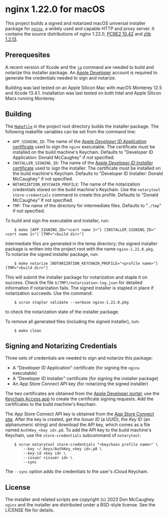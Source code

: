 nginx 1.22.0 for macOS
======================

This project builds a signed and notarized macOS universal installer package
for [`nginx`][1], a widely used and capable HTTP and proxy server.  It contains
the source distributions of nginx 1.22.0, [PCRE2 10.42][2] and [zlib 1.2.13][3].

[1]: https://nginx.org "nginx"
[2]: http://www.pcre.org
[3]: https://www.zlib.net

## Prerequesites

A recent version of Xcode and the [`jq`][4] command are needed to build and
notarize this installer package.  An [Apple Developer][5] account is required
to generate the credentials needed to sign and notarize.

Building was last tested on an Apple Silicon Mac with macOS Monterey 12.5 and
Xcode 13.4.1.  Installation was last tested on both Intel and Apple Silicon
Macs running Monterey.

[4]: https://stedolan.github.io/jq/
[5]: https://developer.apple.com

## Building

The [`Makefile`][6] in the project root directory builds the installer package.
The following makefile variables can be set from the command line:

- `APP_SIGNING_ID`: The name of the 
    [Apple _Developer ID Application_ certificate][7] used to sign the 
    `nginx` executable.  The certificate must be installed on the build 
    machine's Keychain.  Defaults to "Developer ID Application: Donald 
    McCaughey" if not specified.
- `INSTALLER_SIGNING_ID`: The name of the 
    [Apple _Developer ID Installer_ certificate][7] used to sign the 
    installer.  The certificate must be installed on the build machine's
    Keychain.  Defaults to "Developer ID Installer: Donald McCaughey" if 
    not specified.
- `NOTARIZATION_KEYCHAIN_PROFILE`: The name of the notarization credentials
    stored on the build machine's Keychain.  Use the `notarytool 
    store-credentials` command to create this profile.  Defaults to "Donald 
    McCaughey" if not specified.
- `TMP`: The name of the directory for intermediate files.  Defaults to 
    "`./tmp`" if not specified.

[6]: https://github.com/donmccaughey/nginx_pkg/blob/master/Makefile
[7]: https://developer.apple.com/account/resources/certificates/list

To build and sign the executable and installer, run:

        $ make [APP_SIGNING_ID="<cert name 1>"] [INSTALLER_SIGNING_ID="<cert name 2>"] [TMP="<build dir>"]

Intermediate files are generated in the temp directory; the signed installer 
package is written into the project root with the name `nginx-1.22.0.pkg`.  
To notarize the signed installer package, run:

        $ make notarize [NOTARIZATION_KEYCHAIN_PROFILE="<profile name>"] [TMP="<build dir>"]

This will submit the installer package for notarization and staple it on 
success.  Check the file `$(TMP)/notarization-log.json` for detailed 
information if notarization fails.  The signed installer is stapled in place
if notarization succeeds.  Use the command:

        $ xcrun stapler validate --verbose nginx-1.22.0.pkg

to check the notarization state of the installer package.

To remove all generated files (including the signed installer), run:

        $ make clean

## Signing and Notarizing Credentials

Three sets of credentials are needed to sign and notarize this package:
- A "Developer ID Application" certificate (for signing the `nginx` executable)
- A "Developer ID Installer" certificate (for signing the installer package)
- An App Store Connect API key (for notarizing the signed installer)

The two certificates are obtained from the [Apple Developer portal][8]; use the 
[Keychain Access app][9] to create the certificate signing requests.  Add the 
certificates to the build machine's Keychain.

The App Store Connect API key is obtained from the [App Store Connect site][10].
After the key is created, get the _Issuer ID_ (a UUID), the _Key ID_
(an alphanumeric string) and download the API key, which comes as a file named
`AuthKey_<key id>.p8`.  To add the API key to the build machine's Keychain, 
use the `store-credentials` subcommand of `notarytool`:

        $ xcrun notarytool store-credentials "<keychain profile name>" \
            --key ~/.keys/AuthKey_<key id>.p8 \
            --key-id <key id> \
            --issuer <issuer id> \
            --sync

The `--sync` option adds the credentials to the user's iCloud Keychain.

[8]: https://developer.apple.com/account/resources/certificates/add
[9]: https://help.apple.com/developer-account/#/devbfa00fef7
[10]: https://appstoreconnect.apple.com/access/api

## License

The installer and related scripts are copyright (c) 2023 Don McCaughey.
`nginx` and the installer are distributed under a BSD-style license.
See the LICENSE file for details.

